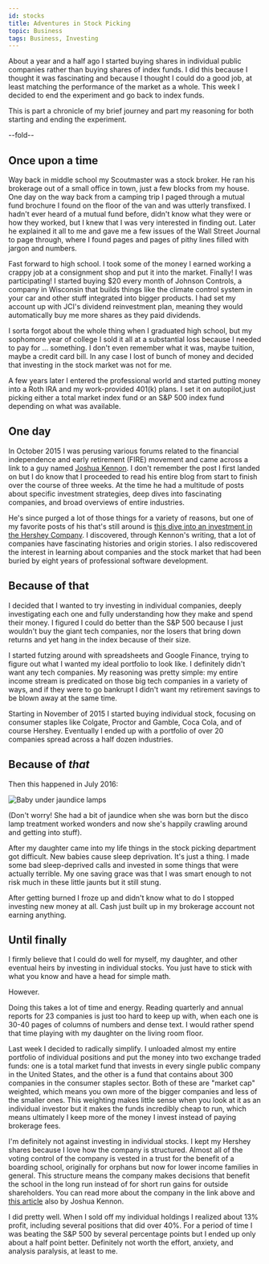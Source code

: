 ```yaml
---
id: stocks
title: Adventures in Stock Picking
topic: Business
tags: Business, Investing
---
```


About a year and a half ago I started buying shares in individual public companies rather than buying
shares of index funds. I did this because I thought it was fascinating and because I thought I could
do a good job, at least matching the performance of the market as a whole. This week I decided
to end the experiment and go back to index funds.

This is part a chronicle of my brief journey and part my reasoning for both starting and ending the
experiment.

--fold--

## Once upon a time

Way back in middle school my Scoutmaster was a stock broker. He ran his brokerage out of a small office
in town, just a few blocks from my house. One day on the way back from a camping trip I paged through
a mutual fund brochure I found on the floor of the van and was utterly transfixed. I hadn't ever 
heard of a mutual fund before, didn't know what they were or how they worked, but I knew that I was very
interested in finding out. Later he explained it all to me and gave me a few issues of the Wall Street
Journal to page through, where I found pages and pages of pithy lines filled with jargon and numbers.

Fast forward to high school. I took some of the money I earned working a crappy job at a consignment shop
and put it into the market. Finally! I was participating! I started buying $20 every month of Johnson
Controls, a company in Wisconsin that builds things like the climate control system in your car and
other stuff integrated into bigger products. I had set my account up with JCI's dividend reinvestment plan,
meaning they would automatically buy me more shares as they paid dividends.

I sorta forgot about the whole thing when I graduated high school, but my sophomore year of college I sold
it all at a substantial loss because I needed to pay for ... something. I don't even remember what it was,
maybe tuition, maybe a credit card bill. In any case I lost of bunch of money and decided that investing
in the stock market was not for me.

A few years later I entered the professional world and started putting money into a Roth IRA and my work-provided 401(k)
plans. I set it on autopilot,just picking either a total market index fund or an S&P 500 index fund depending
on what was available.

## One day

In October 2015 I was perusing various forums related to the financial independence and early retirement
(FIRE) movement and came across a link to a guy named [Joshua Kennon](https://www.joshuakennon.com).
I don't remember the post I first landed on but I do know that I proceeded to read his entire blog
from start to finish over the course of three weeks. At the time he had a multitude of posts about specific
investment strategies, deep dives into fascinating companies, and broad overviews of entire industries.

He's since purged a lot of those things for a variety of reasons, but one of my favorite posts of his that's
still around is [this dive into an investment in the Hershey Company](https://www.joshuakennon.com/a-case-study-of-an-investment-in-the-hershey-company/). I discovered, through Kennon's writing, that a lot of companies have fascinating
histories and origin stories. I also rediscovered the interest in learning about companies and the stock market that
had been buried by eight years of professional software development. 

## Because of that

I decided that I wanted to try investing in individual companies, deeply investigating each one and fully
understanding how they make and spend their money. I figured I could do better than the S&P 500 because I
just wouldn't buy the giant tech companies, nor the losers that bring down returns and yet hang in the
index because of their size.

I started futzing around with spreadsheets and Google Finance, trying to figure out what I wanted my ideal
portfolio to look like. I definitely didn't want any tech companies. My reasoning was pretty simple: my
entire income stream is predicated on those big tech companies in a variety of ways, and if they were to
go bankrupt I didn't want my retirement savings to be blown away at the same time.

Starting in November of 2015 I started buying individual stock, focusing on consumer staples like Colgate,
Proctor and Gamble, Coca Cola, and of course Hershey. Eventually I ended up with a portfolio of over 20
companies spread across a half dozen industries.

## Because of *that*

Then this happened in July 2016:

<img class="thumbnail" src="https://d2s7foagexgnc2.cloudfront.net/files/453ffe6189fe32b6a76f/disco-baby.jpg" alt="Baby under jaundice lamps">

(Don't worry! She had a bit of jaundice when she was born but the disco lamp treatment worked wonders and now she's happily crawling around and getting into stuff).

After my daughter came into my life things in the stock picking department got difficult. New babies cause
sleep deprivation. It's just a thing. I made some bad sleep-deprived calls and invested in some things that 
were actually terrible. My one saving grace was that I was smart enough to not risk much in these little 
jaunts but it still stung.

After getting burned I froze up and didn't know what to do I stopped investing new money at all. Cash just built
up in my brokerage account not earning anything.

## Until finally

I firmly believe that I could do well for myself, my daughter, and other eventual heirs by investing in individual
stocks. You just have to stick with what you know and have a head for simple math.

However.

Doing this takes a lot of time and energy. Reading quarterly and annual reports for 23 companies is just too hard
to keep up with, when each one is 30-40 pages of columns of numbers and dense text. I would rather spend that time
playing with my daughter on the living room floor.

Last week I decided to radically simplify. I unloaded almost my entire portfolio of individual positions and put
the money into two exchange traded funds:
one is a total market fund that invests in every single public company in the United States, and the other is a
fund that contains about 300 companies in the consumer staples sector. Both of these are "market cap" weighted,
which means you own more of the bigger companies and less of the smaller ones. This weighting makes little sense
when you look at it as an individual investor but it makes the funds incredibly cheap to run, which means ultimately
I keep more of the money I invest instead of paying brokerage fees.

I'm definitely not against investing in individual stocks. I kept my Hershey shares because I love how the company
is structured. Almost all of the voting control of the company is vested in a trust for the benefit of a boarding
school, originally for orphans but now for lower income families in general. This structure means the company makes
decisions that benefit the school in the long run instead of for short run gains for outside shareholders. You can
read more about the company in the link above and [this article](https://www.joshuakennon.com/investing-hershey-company-made-generations-investors-rich/) also by Joshua Kennon.

I did pretty well. When I sold off my individual holdings I realized about 13% profit, including several
positions that did over 40%. For a period of time I was beating the S&P 500 by several percentage points but I ended up only about 
a half point better. Definitely not worth the effort, anxiety, and analysis paralysis, at least to me.
